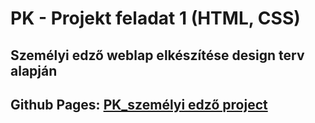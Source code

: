 # PK - Projekt feladat 1 (HTML, CSS)

## Személyi edző weblap elkészítése design terv alapján

## Github Pages: [PK_személyi edző project](https://thomas-horvath.github.io/PK_szemelyi_edzo_projektfeladat/) 